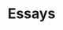 ---
title: Essays
layout: list
hero_url: https://commons.wikimedia.org/wiki/File:Woman_sewing_a_face_mask_with_a_Singer_machine_05.jpg
hero_img_url: https://upload.wikimedia.org/wikipedia/commons/thumb/a/a4/Woman_sewing_a_face_mask_with_a_Singer_machine_05.jpg/1280px-Woman_sewing_a_face_mask_with_a_Singer_machine_05.jpg
hero_title: "Woman hands sewing a face mask"
hero_creator: Tadeáš Bednarz
hero_creator_url: https://commons.wikimedia.org/wiki/User:T.Bednarz
hero_license: "CC BY-SA 4.0"
hero_license_url: https://creativecommons.org/licenses/by-sa/4.0/deed.en
---